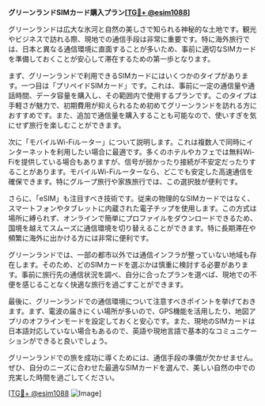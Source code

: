 **グリーンランドSIMカード購入プラン[[TG💪+ @esim1088](https://t.me/s/esim1088)]**

グリーンランドは広大な氷河と自然の美しさで知られる神秘的な土地です。観光やビジネスで訪れる際、現地での通信手段は非常に重要です。特に海外旅行では、日本と異なる通信環境に直面することが多いため、事前に適切なSIMカードを準備しておくことが安心して滞在するための第一歩となります。

まず、グリーンランドで利用できるSIMカードにはいくつかのタイプがあります。一つ目は「プリペイドSIMカード」です。これは、事前に一定の通信量や通話時間、データ容量を購入し、その範囲内で使用するプランです。このタイプは手軽さが魅力で、初期費用が抑えられるため初めてグリーンランドを訪れる方におすすめです。また、追加で通信量を購入することも可能なので、使いすぎを気にせず旅行を楽しむことができます。

次に「モバイルWi-Fiルーター」について説明します。これは複数人で同時にインターネットを利用したい場合に最適です。多くのホテルやカフェでは無料Wi-Fiを提供している場合もありますが、信号が弱かったり接続が不安定だったりすることがあります。モバイルWi-Fiルーターなら、どこでも安定した高速通信を確保できます。特にグループ旅行や家族旅行では、この選択肢が便利です。

さらに、「eSIM」も注目すべき技術です。従来の物理的なSIMカードではなく、スマートフォンやタブレットに内蔵された電子チップを使用します。この方式は場所に縛られず、オンラインで簡単にプロファイルをダウンロードできるため、国境を越えてスムーズに通信環境を切り替えることができます。特に長期滞在や頻繁に海外に出かける方には非常に便利です。

グリーンランドでは、一部の都市以外では通信インフラが整っていない地域も存在します。そのため、どのSIMカードを選ぶかは慎重に検討する必要があります。事前に旅行先の通信状況を調べ、自分に合ったプランを選べば、現地での不便を感じることなく快適な旅行を過ごすことができます。

最後に、グリーンランドでの通信環境について注意すべきポイントを挙げておきます。まず、電波の届きにくい場所が多いので、GPS機能を活用したり、地図アプリのオフラインモードを設定しておくと安心です。また、現地のSIMカードは日本語対応していない場合もあるので、英語や現地言語で基本的なコミュニケーションができると良いでしょう。

グリーンランドでの旅を成功に導くためには、通信手段の準備が欠かせません。ぜひ、自分のニーズに合わせた最適なSIMカードを選んで、美しい自然の中での充実した時間を過ごしてください。

[[TG💪+ @esim1088](https://t.me/s/esim1088) ![Image](https://i.postimg.cc/Y0z9fWf4/image.png)]